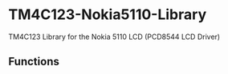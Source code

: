 # TM4C123-Nokia5110-Library
TM4C123 Library for the Nokia 5110 LCD (PCD8544 LCD Driver) 

## Functions
